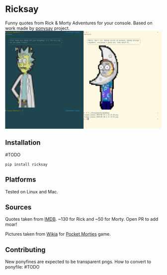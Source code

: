 # Ricksay
Funny quotes from Rick & Morty Adventures for your console.
Based on work made by [ponysay](https://github.com/erkin/ponysay) project.
![screenshot](screen.png)

## Installation
#TODO
```
pip install ricksay
```

## Platforms
Tested on Linux and Mac.

## Sources
Quotes taken from [IMDB](https://www.imdb.com/title/tt2861424/quotes). 
~130 for Rick and ~50 for Morty.
Open PR to add moar!

Pictures taken from [Wikia](https://rickandmorty.fandom.com/wiki/Rickipedia) 
for [Pocket Morties](https://rickandmorty.fandom.com/wiki/Category:Pocket_Mortys) game.

## Contributing
New ponyfines are expected to be transparent pngs.
How to convert to ponyfile:
#TODO
